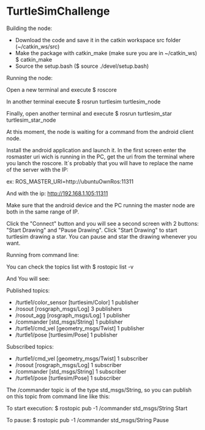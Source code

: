 # TurtleSimChallenge

Building the node:

- Download the code and save it in the catkin workspace src folder (~/catkin_ws/src)
- Make the package with catkin_make (make sure you are in ~/catkin_ws)
  $ catkin_make
- Source the setup.bash ($ source ./devel/setup.bash)

Running the node:

Open a new terminal and execute
$ roscore

In another terminal execute
$ rosrun turtlesim turtlesim_node

Finally, open another terminal and execute
$ rosrun turtlesim_star turtlesim_star_node

At this moment, the node is waiting for a command from the android client node.

Install the android application and launch it. In the first screen enter the rosmaster uri wich is running in the PC, get the uri from the terminal where you lanch the roscore. It´s probably that you will have to replace the name of the server with the IP:

ex:
ROS_MASTER_URI=http://ubuntuOwnRos:11311

And with the ip: http://192.168.1.105:11311

Make sure that the android device and the PC running the master node are both in the same range of IP.

Click the "Connect" button and you will see a second screen with 2 buttons: "Start Drawing" and "Pause Drawing".
Click "Start Drawing" to start turtlesim drawing a star. You can pause and star the drawing whenever you want.

Running from command line:

You can check the topics list with
$ rostopic list -v

And You will see:

Published topics:
 * /turtle1/color_sensor [turtlesim/Color] 1 publisher
 * /rosout [rosgraph_msgs/Log] 3 publishers
 * /rosout_agg [rosgraph_msgs/Log] 1 publisher
 * /commander [std_msgs/String] 1 publisher
 * /turtle1/cmd_vel [geometry_msgs/Twist] 1 publisher
 * /turtle1/pose [turtlesim/Pose] 1 publisher

Subscribed topics:
 * /turtle1/cmd_vel [geometry_msgs/Twist] 1 subscriber
 * /rosout [rosgraph_msgs/Log] 1 subscriber
 * /commander [std_msgs/String] 1 subscriber
 * /turtle1/pose [turtlesim/Pose] 1 subscriber

The /commander topic is of the type std_msgs/String, so you can publish on this topic from command line like this:

To start execution:
$ rostopic pub -1 /commander std_msgs/String Start

To pause:
$ rostopic pub -1 /commander std_msgs/String Pause


